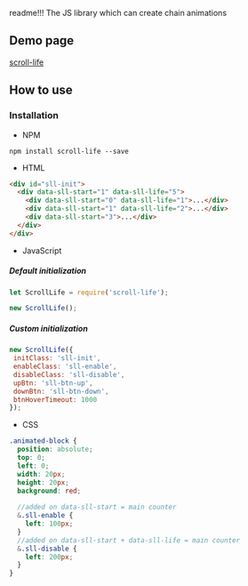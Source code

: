 readme!!! The JS library which can create chain animations
## Demo page
[scroll-life](http://www.scroll-life.artygeek.net/)

## How to use
### Installation
* NPM
```
npm install scroll-life --save
```
* HTML
```html
<div id="sll-init">
  <div data-sll-start="1" data-sll-life="5">
    <div data-sll-start="0" data-sll-life="1">...</div>
    <div data-sll-start="1" data-sll-life="2">...</div>
    <div data-sll-start="3">...</div>
  </div>
</div>
```
* JavaScript
##### Default initialization
```javascript
let ScrollLife = require('scroll-life');

new ScrollLife();
```

##### Custom initialization
```javascript
new ScrollLife({
 initClass: 'sll-init',
 enableClass: 'sll-enable',
 disableClass: 'sll-disable',
 upBtn: 'sll-btn-up',
 downBtn: 'sll-btn-down',
 btnHoverTimeout: 1000
});
```
* CSS
```scss
.animated-block {
  position: absolute;
  top: 0;
  left: 0;
  width: 20px;
  height: 20px;
  background: red;
  
  //added on data-sll-start = main counter
  &.sll-enable {
    left: 100px;
  }
  //added on data-sll-start + data-sll-life = main counter
  &.sll-disable {
    left: 200px;
  }
}
```
